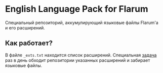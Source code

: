 # English Language Pack for Flarum

Специальный репозиторий, аккумулирующий языковые файлы Flarum'а и его расширений.

## Как работает?

В файле `_exts.txt` находится список расширений. Специальная [задача](../pkgstore/github-action-flarum-l10n) раз в день обходит репозитории указанных расширений и забирает языковые файлы.
